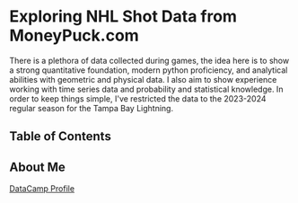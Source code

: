 # Exploring NHL Shot Data from MoneyPuck.com
There is a plethora of data collected during games, the idea here is to show a strong quantitative foundation, modern python proficiency, and  analytical abilities with geometric and physical data.  I also aim to show experience working with time series data and probability and statistical knowledge.  In order to keep things simple, I've restricted the data to the 2023-2024 regular season for the Tampa Bay Lightning.

## Table of Contents

## About Me
[DataCamp Profile](https://www.datacamp.com/portfolio/spencer-2f6b6358-3dcc-4ecd-a877-63e24057c75b)
